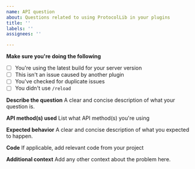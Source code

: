 ```yaml
---
name: API question
about: Questions related to using ProtocolLib in your plugins
title: ''
labels: ''
assignees: ''

---
```


**Make sure you're doing the following**
- [ ] You're using the latest build for your server version
- [ ] This isn't an issue caused by another plugin
- [ ] You've checked for duplicate issues
- [ ] You didn't use `/reload`

**Describe the question**
A clear and concise description of what your question is.

**API method(s) used**
List what API method(s) you're using

**Expected behavior**
A clear and concise description of what you expected to happen.

**Code**
If applicable, add relevant code from your project

**Additional context**
Add any other context about the problem here.
